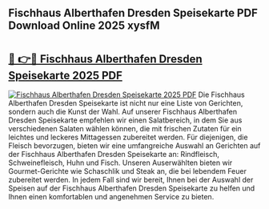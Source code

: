 ## Fischhaus Alberthafen Dresden Speisekarte PDF Download Online 2025 xysfM

# <h2><a href="http://gca6kjm.nevu.top/?p=Fischhaus+Alberthafen+Dresden+Speisekarte">🔗 👉🔴 Fischhaus Alberthafen Dresden Speisekarte 2025 PDF</a></h2>

[![Fischhaus Alberthafen Dresden Speisekarte 2025 PDF](https://i.imgur.com/dBaPXMq.png)](http://gca6kjm.nevu.top/?p=Fischhaus+Alberthafen+Dresden+Speisekarte)
Die Fischhaus Alberthafen Dresden Speisekarte ist nicht nur eine Liste von Gerichten, sondern auch die Kunst der Wahl. Auf unserer Fischhaus Alberthafen Dresden Speisekarte empfehlen wir einen Salatbereich, in dem Sie aus verschiedenen Salaten wählen können, die mit frischen Zutaten für ein leichtes und leckeres Mittagessen zubereitet werden. Für diejenigen, die Fleisch bevorzugen, bieten wir eine umfangreiche Auswahl an Gerichten auf der Fischhaus Alberthafen Dresden Speisekarte an: Rindfleisch, Schweinefleisch, Huhn und Fisch. Unseren Auserwählten bieten wir Gourmet-Gerichte wie Schaschlik und Steak an, die bei lebendem Feuer zubereitet werden. In jedem Fall sind wir bereit, Ihnen bei der Auswahl der Speisen auf der Fischhaus Alberthafen Dresden Speisekarte zu helfen und Ihnen einen komfortablen und angenehmen Service zu bieten.
